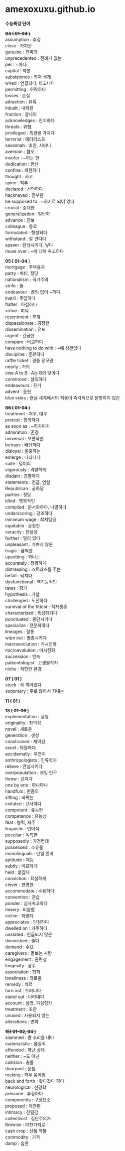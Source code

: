 # amexoxuxu.github.io

**수능특강 단어**

**~~04 ( 01-04 )~~**\
assumption : 추정\
close : 가까운\
genuine : 진짜의\
unprecedented : 전례가 없는\
per : ~마다\
capital : 자본\
subsistence : 최저 생계\
wired : 연결되다, 타고나다\
permitting : 허락하다\
losses : 손실\
attraction : 유혹\
inbuilt : 내제된\
fraction : 찰나의\
acknowledges : 인지하다\
threats : 위협\
privileged : 특권을 가지다\
terrorist : 테러리스트\
savannah : 초원, 사바나\
aversion : 혐오\
insofar : ~하는 한\
dedication : 헌신\
confine : 제한하다\
thought : 사고\
spine : 척추\
declared : 선언하다\
hackneyed : 진부한\
be supposed to : ~하기로 되어 있다\
crucial : 중대한\
generalization : 일반화\
advance : 진보\
colleague : 동료\
formulated : 형성되다\
withstand : 잘 견디다\
spawn : 탄생시키다, 낳다\
muse over : ~에 대해 숙고하다

**05 ( 01-04 )**\
mortgage : 주택융자\
party : 파티, 정당\
nationalism : 국가주의\
strife : 줄\
endeavour : 끊임 없이 ~하다\
instill : 주입하다\
flatter : 아첨하다\
virtue : 미덕\
resentment : 분개\
dispassionate : 공정한\
dissemination : 유포\
urgent : 긴급한\
compare : 비교하다\
have nothing to do with : ~에 상관없다\
discipline : 훈련하다\
raffle ticket : 경품 응모권\
nearly : 거의\
owe A to B : A는 B의 탓이다\
convinced : 설득하다\
endeavours : 끈기\
advent : 출현\
blue skies : 현실 세계에서의 적용이 즉각적으로 분명하지 않은

**~~06 ( 01-04 )~~**\
treatment : 처우, 대우\
protest : 항의하다\
as soon as : ~하자마자\
admiration : 존경\
universal : 보편적인\
betrays : 배신하다\
disloyal : 불충하는\
emerge : 나타나다\
suite : 덩어리\
vigorously : 격렬하게\
disdain : 경멸하다\
statements : 언급, 연설\
Republican : 공화당\
parties : 정당\
blind : 맹목적인\
compiled : 문서화하다, 나열하다\
underscoring : 강조하다\
minimum wage : 최저임금\
equitable : 공정한\
veracity : 진실성\
further : 멀리 있다\
unpleasant : 기쁘지 않은\
tragic : 끔찍한\
upsetting : 화나는\
accurately : 정확하게\
distressing : 스트레스를 주는\
befall : 닥치다\
dysfunctional : 역기능적인\
rates : 평가\
hypothesis : 가설\
challenged : 도전하다\
survival of the fittest : 적자생존\
characterized : 특성화되다\
punctuated : 중단시키다\
specialize : 전문화하다\
lineages : 혈통\
wipe out : 멸종시키다\
macroevolution : 거시진화\
microevolution : 미시진화\
succession : 연속\
paleontologist : 고생물학자\
niche : 적합한 환경

**07 ( 01 )**\
stuck : 꽉 끼어있다\
sedentary : 주로 앉아서 지내는

**11 ( 01 )**

**~~13 ( 01-06 )~~**\
implementation : 실행\
originality : 창의성\
novel : 새로운\
generation : 생성\
constrained : 제약된\
excel : 탁월하다\
accidentally : 우연히\
anthropologists : 인류학자\
relieve : 안심시키다\
overpopulation : 과잉 인구\
threw : 던지다\
one by one : 하나하나\
handfuls : 한줌의\
sifting : 바뀌는\
imitated : 묘사하다\
competent : 유능한\
competence : 유능성\
feat : 능력, 재주\
linguistic : 언어적\
peculiar : 독특한\
supposedly : 가정컨데\
possessed : 소유물\
monolinguals : 단일 언어\
aptitude : 재능\
subtly : 미묘하게\
held : 붙잡다\
conviction : 확실하게\
clever : 현명한\
accommodate : 수용하다\
convention : 관습\
ponder : 심사숙고하다\
misery : 비참함\
victim : 희생자\
appreciates : 인정하다\
dwelled on : 거주하다\
unstated : 언급되지 않은\
diminished : 줄다\
demand : 수요\
caregivers : 돌보는 사람\
engagement : 관련성\
longevity : 장수\
association : 협회\
loneliness : 외로움\
remedy : 치료\
turn out : 드러나다\
stand out : 나타내다\
account : 설명, 피실험자\
treatment : 초안\
unused : 사용되지 않는\
alterations : 변화

**~~15( 01-02, 04 )~~**\
slammed : 쾅 소리를 내다\
materialistic : 물질적\
offended : 화난 상태\
neither : ~도 아닌\
collision : 충돌\
doorpost : 문틀\
rocking : 좌우 움직임\
back and forth : 왔다갔다 하다\
neurological : 신경학\
presume : 추정하다\
components : 구성요소\
proposed : 제안된\
intimacy : 친밀감\
collectivist : 집단주의자\
likewise : 마찬가지로\
cash crop : 상품 작물\
commodity : 가격\
damp : 습한
